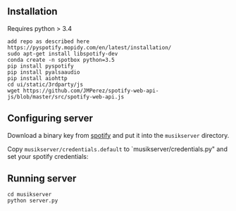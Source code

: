## Installation

Requires python > 3.4

    add repo as described here https://pyspotify.mopidy.com/en/latest/installation/
    sudo apt-get install libspotify-dev
    conda create -n spotbox python=3.5
    pip install pyspotify
    pip install pyalsaaudio
    pip install aiohttp
    cd ui/static/3rdparty/js
    wget https://github.com/JMPerez/spotify-web-api-js/blob/master/src/spotify-web-api.js

## Configuring server
Download a binary key from [spotify](https://devaccount.spotify.com/my-account/keys/) and put it into the `musikserver` directory.

Copy `musikserver/credentials.default` to  `musikserver/credentials.py" and set your spotify credentials:

## Running server

```
cd musikserver
python server.py
```
